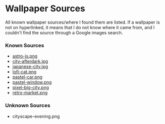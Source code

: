# Wallpaper Sources
All known wallpaper sources/where I found them are listed. If a wallpaper is not on hyperlinked, it means that I do not know where it came from, and I couldn't find the source through a Google images search.

### Known Sources
- [astro-js.png](https://astro.build/wallpapers/)
- [city-afterdark.jpg](https://www.artstation.com/artwork/JlvJaA)
- [japanese-city.jpg](https://www.artstation.com/artwork/JlvJaA)
- [lofi-cat.png](https://github.com/D3Ext/aesthetic-wallpapers)
- [pastel-car.png](https://github.com/D3Ext/aesthetic-wallpapers)
- [pastel-window.png](https://github.com/D3Ext/aesthetic-wallpapers)
- [pixel-big-city.png](https://github.com/D3Ext/aesthetic-wallpapers)
- [retro-market.png](https://github.com/D3Ext/aesthetic-wallpapers)

### Unknown Sources
- cityscape-evening.png
